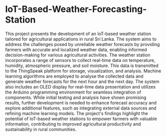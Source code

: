 # IoT-Based-Weather-Forecasting-Station

This project presents the development of an IoT-based weather station tailored for agricultural applications in rural Sri Lanka. The system aims to address the challenges posed by unreliable weather forecasts by providing farmers with accurate and localized weather data, enabling informed decision-making for various agricultural activities. The weather station incorporates a range of sensors to collect real-time data on temperature, humidity, atmospheric pressure, and soil moisture. This data is transmitted to the ThingSpeak platform for storage, visualization, and analysis. Machine learning algorithms are employed to analyse the collected data and generate weather forecasts for the next hour and the next day. The system also includes an OLED display for real-time data presentation and utilizes the Arduino programming environment for seamless integration of components. While initial testing and analysis have shown promising results, further development is needed to enhance forecast accuracy and explore additional features, such as integrating external data sources and refining machine learning models. The project's findings highlight the potential of IoT-based weather stations to empower farmers with valuable information, contributing to improved agricultural productivity and sustainability in rural communities.


